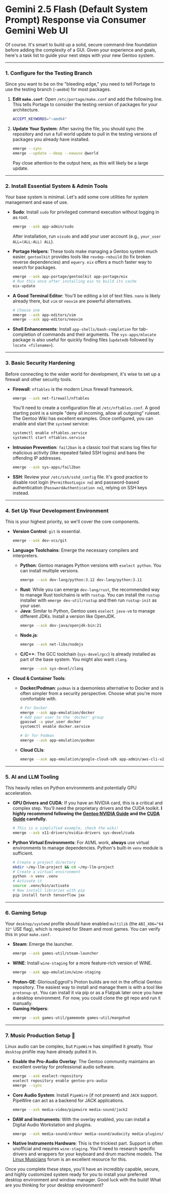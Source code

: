 # Gemini 2.5 Flash (Default System Prompt) Response via Consumer Gemini Web UI

Of course. It's smart to build up a solid, secure command-line foundation before adding the complexity of a GUI. Given your experience and goals, here's a task list to guide your next steps with your new Gentoo system.

-----

### 1\. Configure for the Testing Branch

Since you want to be on the "bleeding edge," you need to tell Portage to use the testing branch (`~amd64`) for most packages.

1.  **Edit `make.conf`**: Open `/etc/portage/make.conf` and add the following line. This tells Portage to consider the testing version of packages for your architecture.

    ```bash
    ACCEPT_KEYWORDS="~amd64"
    ```

2.  **Update Your System**: After saving the file, you should sync the repository and run a full world update to pull in the testing versions of packages you already have installed.

    ```bash
    emerge --sync
    emerge --update --deep --newuse @world
    ```

    Pay close attention to the output here, as this will likely be a large update.

-----

### 2\. Install Essential System & Admin Tools

Your base system is minimal. Let's add some core utilities for system management and ease of use.

  * **Sudo**: Install `sudo` for privileged command execution without logging in as root.

    ```bash
    emerge --ask app-admin/sudo
    ```

    After installation, run `visudo` and add your user account (e.g., `your_user ALL=(ALL:ALL) ALL`).

  * **Portage Helpers**: These tools make managing a Gentoo system much easier. `gentoolkit` provides tools like `revdep-rebuild` (to fix broken reverse dependencies) and `equery`. `eix` offers a much faster way to search for packages.

    ```bash
    emerge --ask app-portage/gentoolkit app-portage/eix
    # Run this once after installing eix to build its cache
    eix-update
    ```

  * **A Good Terminal Editor**: You'll be editing a lot of text files. `nano` is likely already there, but `vim` or `neovim` are powerful alternatives.

    ```bash
    # Choose one
    emerge --ask app-editors/vim
    emerge --ask app-editors/neovim
    ```

  * **Shell Enhancements**: Install `app-shells/bash-completion` for tab-completion of commands and their arguments. The `sys-apps/mlocate` package is also useful for quickly finding files (`updatedb` followed by `locate <filename>`).

-----

### 3\. Basic Security Hardening

Before connecting to the wider world for development, it's wise to set up a firewall and other security tools.

  * **Firewall**: `nftables` is the modern Linux firewall framework.

    ```bash
    emerge --ask net-firewall/nftables
    ```

    You'll need to create a configuration file at `/etc/nftables.conf`. A good starting point is a simple "deny all incoming, allow all outgoing" ruleset. The Gentoo Wiki has excellent examples. Once configured, you can enable and start the `systemd` service:

    ```bash
    systemctl enable nftables.service
    systemctl start nftables.service
    ```

  * **Intrusion Prevention**: `fail2ban` is a classic tool that scans log files for malicious activity (like repeated failed SSH logins) and bans the offending IP addresses.

    ```bash
    emerge --ask sys-apps/fail2ban
    ```

  * **SSH**: Review your `/etc/ssh/sshd_config` file. It's good practice to disable root login (`PermitRootLogin no`) and password-based authentication (`PasswordAuthentication no`), relying on SSH keys instead.

-----

### 4\. Set Up Your Development Environment

This is your highest priority, so we'll cover the core components.

  * **Version Control**: `git` is essential.

    ```bash
    emerge --ask dev-vcs/git
    ```

  * **Language Toolchains**: Emerge the necessary compilers and interpreters.

      * **Python**: Gentoo manages Python versions with `eselect python`. You can install multiple versions.
        ```bash
        emerge --ask dev-lang/python:3.12 dev-lang/python:3.11
        ```
      * **Rust**: While you can emerge `dev-lang/rust`, the recommended way to manage Rust toolchains is with `rustup`. You can install the `rustup` installer with `emerge dev-util/rustup` and then run `rustup-init` as your user.
      * **Java**: Similar to Python, Gentoo uses `eselect java-vm` to manage different JDKs. Install a version like OpenJDK.
        ```bash
        emerge --ask dev-java/openjdk-bin:21
        ```
      * **Node.js**:
        ```bash
        emerge --ask net-libs/nodejs
        ```
      * **C/C++**: The GCC toolchain (`sys-devel/gcc`) is already installed as part of the base system. You might also want `clang`.
        ```bash
        emerge --ask sys-devel/clang
        ```

  * **Cloud & Container Tools**:

      * **Docker/Podman**: `podman` is a daemonless alternative to Docker and is often simpler from a security perspective. Choose what you're more comfortable with.
        ```bash
        # For Docker
        emerge --ask app-emulation/docker
        # Add your user to the 'docker' group
        gpasswd -a your_user docker
        systemctl enable docker.service

        # Or for Podman
        emerge --ask app-emulation/podman
        ```
      * **Cloud CLIs**:
        ```bash
        emerge --ask app-emulation/google-cloud-sdk app-admin/aws-cli-v2
        ```

-----

### 5\. AI and LLM Tooling

This heavily relies on Python environments and potentially GPU acceleration.

  * **GPU Drivers and CUDA**: If you have an NVIDIA card, this is a critical and complex step. You'll need the proprietary drivers and the CUDA toolkit. **I highly recommend following the [Gentoo NVIDIA Guide](https://wiki.gentoo.org/wiki/NVIDIA/nvidia-drivers) and the [CUDA Guide](https://www.google.com/search?q=https://wiki.gentoo.org/wiki/CUDA) carefully.**
    ```bash
    # This is a simplified example, check the wiki!
    emerge --ask x11-drivers/nvidia-drivers sys-devel/cuda
    ```
  * **Python Virtual Environments**: For AI/ML work, **always** use virtual environments to manage dependencies. Python's built-in `venv` module is sufficient.
    ```bash
    # Create a project directory
    mkdir ~/my-llm-project && cd ~/my-llm-project
    # Create a virtual environment
    python -m venv .venv
    # Activate it
    source .venv/bin/activate
    # Now install libraries with pip
    pip install torch tensorflow jax
    ```

-----

### 6\. Gaming Setup

Your `desktop/systemd` profile should have enabled `multilib` (the `ABI_X86="64 32"` USE flag), which is required for Steam and most games. You can verify this in your `make.conf`.

  * **Steam**: Emerge the launcher.
    ```bash
    emerge --ask games-util/steam-launcher
    ```
  * **WINE**: Install `wine-staging` for a more feature-rich version of WINE.
    ```bash
    emerge --ask app-emulation/wine-staging
    ```
  * **Proton-GE**: GloriousEggroll's Proton builds are not in the official Gentoo repository. The easiest way to install and manage them is with a tool like `protonup-qt`. You can install it via pip or as a Flatpak later once you have a desktop environment. For now, you could clone the git repo and run it manually.
  * **Gaming Helpers**:
    ```bash
    emerge --ask games-util/gamemode games-util/mangohud
    ```

-----

### 7\. Music Production Setup 🎹

Linux audio can be complex, but `PipeWire` has simplified it greatly. Your `desktop` profile may have already pulled it in.

  * **Enable the Pro-Audio Overlay**: The Gentoo community maintains an excellent overlay for professional audio software.
    ```bash
    emerge --ask eselect-repository
    eselect repository enable gentoo-pro-audio
    emerge --sync
    ```
  * **Core Audio System**: Install `PipeWire` (if not present) and `JACK` support. PipeWire can act as a backend for JACK applications.
    ```bash
    emerge --ask media-video/pipewire media-sound/jack2
    ```
  * **DAW and Instruments**: With the overlay enabled, you can install a Digital Audio Workstation and plugins.
    ```bash
    emerge --ask media-sound/ardour media-sound/audacity media-plugins/calf
    ```
  * **Native Instruments Hardware**: This is the trickiest part. Support is often unofficial and requires `wine-staging`. You'll need to research specific drivers and wrappers for your keyboard and drum machine models. The [Linux Musicians](https://linuxmusicians.com/) forum is an excellent resource for this.

Once you complete these steps, you'll have an incredibly capable, secure, and highly customized system ready for you to install your preferred desktop environment and window manager. Good luck with the build\! What are you thinking for your desktop environment?

